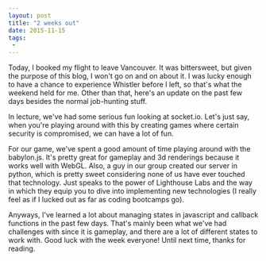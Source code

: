 ```yaml
---
layout: post
title: "2 weeks out"
date: 2015-11-15
tags:
 -
---
```


Today, I booked my flight to leave Vancouver. It was bittersweet, but given the purpose of this blog, I won't go on and on about it. I was lucky enough to have a chance to experience Whistler before I left, so that's what the weekend held for me. Other than that, here's an update on the past few days besides the normal job-hunting stuff.

In lecture, we've had some serious fun looking at socket.io. Let's just say, when you're playing around with this by creating games where certain security is compromised, we can have a lot of fun. 

For our game, we've spent a good amount of time playing around with the babylon.js. It's pretty great for gameplay and 3d renderings because it works well with WebGL. Also, a guy in our group created our server in python, which is pretty sweet considering none of us have ever touched that technology. Just speaks to the power of Lighthouse Labs and the way in which they equip you to dive into implementing new technologies (I really feel as if I lucked out as far as coding bootcamps go).

Anyways, I've learned a lot about managing states in javascript and callback functions in the past few days. That's mainly been what we've had challenges with since it is gameplay, and there are a lot of different states to work with. Good luck with the week everyone! Until next time, thanks for reading.